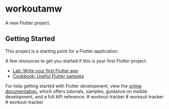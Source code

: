 # workoutamw

A new Flutter project.

## Getting Started

This project is a starting point for a Flutter application.

A few resources to get you started if this is your first Flutter project:

- [Lab: Write your first Flutter app](https://docs.flutter.dev/get-started/codelab)
- [Cookbook: Useful Flutter samples](https://docs.flutter.dev/cookbook)

For help getting started with Flutter development, view the
[online documentation](https://docs.flutter.dev/), which offers tutorials,
samples, guidance on mobile development, and a full API reference.
#   w o r k o u t - t r a c k e r  
 #   w o r k o u t - t r a c k e r  
 #   w o r k o u t - t r a c k e r  
 